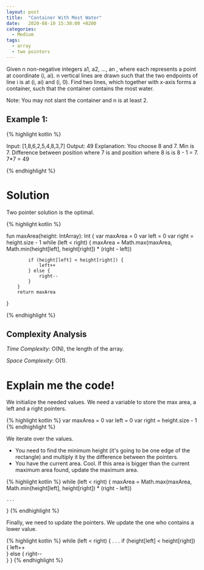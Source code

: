 ```yaml
---
layout: post
title:  "Container With Most Water"
date:   2020-08-10 15:30:00 +0200
categories:
  - Medium
tags:
  - array
  - two pointers
---
```


Given n non-negative integers a1, a2, ..., an , where each represents a point at coordinate (i, ai). n vertical lines are drawn such that the two endpoints of line i is at (i, ai) and (i, 0). Find two lines, which together with x-axis forms a container, such that the container contains the most water.

Note: You may not slant the container and n is at least 2.

## Example 1:

{% highlight kotlin %}

Input: [1,8,6,2,5,4,8,3,7]
Output: 49
Explanation: You choose 8 and 7. Min is 7. Difference between position where 7 is and position where 8 is is 8 - 1 = 7. 7*7 = 49

{% endhighlight %}

# Solution

Two pointer solution is the optimal.

{% highlight kotlin %}

fun maxArea(height: IntArray): Int {
        var maxArea = 0
        var left = 0
        var right = height.size - 1
        while (left < right) {
            maxArea = Math.max(maxArea,
                               Math.min(height[left], height[right])
                                * (right - left))

            if (height[left] < height[right]) {
                left++     
            } else {
                right--   
            }
        }
        return maxArea
}

{% endhighlight %}

## Complexity Analysis

_Time Complexity_: O(N), the length of the array.

_Space Complexity_: O(1).

# Explain me the code!

We initialize the needed values. We need a variable to store the max area, a left and a right pointers.

{% highlight kotlin %}
var maxArea = 0
var left = 0
var right = height.size - 1
{% endhighlight %}

We iterate over the values.
- You need to find the minimum height (it's going to be one edge of the rectangle) and multiply it by the difference between the pointers.
- You have the current area. Cool. If this area is bigger than the current maximum area found, update the maximum area.

{% highlight kotlin %}
while (left < right) {
    maxArea = Math.max(maxArea,
                       Math.min(height[left], height[right])
                        * (right - left))

    ...
}
{% endhighlight %}

Finally, we need to update the pointers. We update the one who contains a lower value.

{% highlight kotlin %}
while (left < right) {
    .
    .
    .
    if (height[left] < height[right]) {
        left++     
    } else {
        right--   
    }
}
{% endhighlight %}
